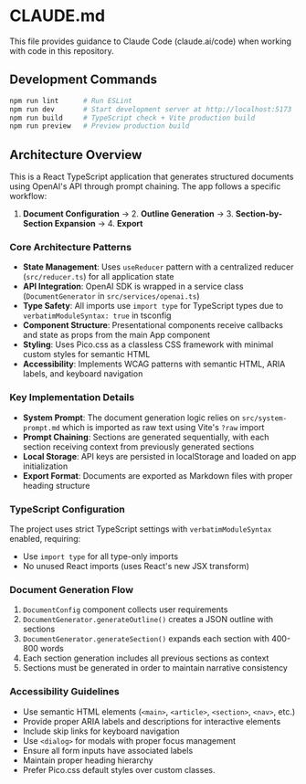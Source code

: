 # CLAUDE.md

This file provides guidance to Claude Code (claude.ai/code) when working with code in this repository.

## Development Commands

```bash
npm run lint      # Run ESLint
npm run dev       # Start development server at http://localhost:5173
npm run build     # TypeScript check + Vite production build
npm run preview   # Preview production build
```

## Architecture Overview

This is a React TypeScript application that generates structured documents using OpenAI's API through prompt chaining. The app follows a specific workflow:

1. **Document Configuration** → 2. **Outline Generation** → 3. **Section-by-Section Expansion** → 4. **Export**

### Core Architecture Patterns

- **State Management**: Uses `useReducer` pattern with a centralized reducer (`src/reducer.ts`) for all application state
- **API Integration**: OpenAI SDK is wrapped in a service class (`DocumentGenerator` in `src/services/openai.ts`)
- **Type Safety**: All imports use `import type` for TypeScript types due to `verbatimModuleSyntax: true` in tsconfig
- **Component Structure**: Presentational components receive callbacks and state as props from the main App component
- **Styling**: Uses Pico.css as a classless CSS framework with minimal custom styles for semantic HTML
- **Accessibility**: Implements WCAG patterns with semantic HTML, ARIA labels, and keyboard navigation

### Key Implementation Details

- **System Prompt**: The document generation logic relies on `src/system-prompt.md` which is imported as raw text using Vite's `?raw` import
- **Prompt Chaining**: Sections are generated sequentially, with each section receiving context from previously generated sections
- **Local Storage**: API keys are persisted in localStorage and loaded on app initialization
- **Export Format**: Documents are exported as Markdown files with proper heading structure

### TypeScript Configuration

The project uses strict TypeScript settings with `verbatimModuleSyntax` enabled, requiring:
- Use `import type` for all type-only imports
- No unused React imports (uses React's new JSX transform)

### Document Generation Flow

1. `DocumentConfig` component collects user requirements
2. `DocumentGenerator.generateOutline()` creates a JSON outline with sections
3. `DocumentGenerator.generateSection()` expands each section with 400-800 words
4. Each section generation includes all previous sections as context
5. Sections must be generated in order to maintain narrative consistency

### Accessibility Guidelines

- Use semantic HTML elements (`<main>`, `<article>`, `<section>`, `<nav>`, etc.)
- Provide proper ARIA labels and descriptions for interactive elements
- Include skip links for keyboard navigation
- Use `<dialog>` for modals with proper focus management
- Ensure all form inputs have associated labels
- Maintain proper heading hierarchy
- Prefer Pico.css default styles over custom classes.
